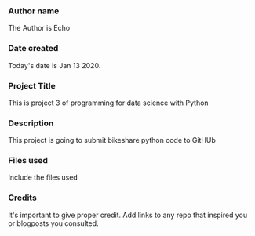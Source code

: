 ### Author name
The Author is Echo

### Date created
Today's date is Jan 13 2020.

### Project Title
This is project 3 of programming for data science with Python

### Description
This project is going to submit bikeshare python code to GitHUb

### Files used
Include the files used

### Credits
It's important to give proper credit. Add links to any repo that inspired you or blogposts you consulted.
